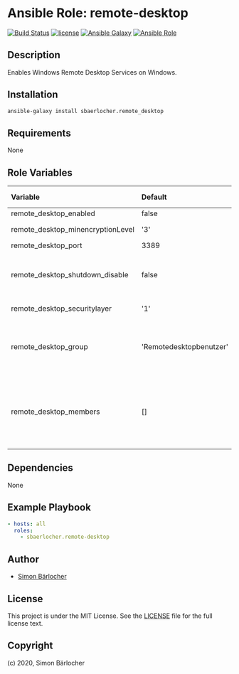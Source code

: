 # Ansible Role: remote-desktop

[![Build Status](https://img.shields.io/travis/sbaerlocher/ansible.remote-desktop.svg?branch=master&style=popout-square)](https://travis-ci.org/sbaerlocher/ansible.remote-desktop) [![license](https://img.shields.io/github/license/mashape/apistatus.svg?style=popout-square)](https://sbaerlo.ch/licence) [![Ansible Galaxy](https://img.shields.io/badge/ansible--galaxy-remote_desktop-blue.svg?style=popout-square)](https://galaxy.ansible.com/sbaerlocher/remote_desktop) [![Ansible Role](https://img.shields.io/ansible/role/d/27482.svg?style=popout-square)](https://galaxy.ansible.com/sbaerlocher/remote-desktop)

## Description

Enables Windows Remote Desktop Services on Windows.

## Installation

```bash
ansible-galaxy install sbaerlocher.remote_desktop
```

## Requirements

None

## Role Variables

| Variable                          | Default                 | Comments (type)                                                                                                                                                                       |
| :-------------------------------- | :---------------------- | :------------------------------------------------------------------------------------------------------------------------------------------------------------------------------------ |
| remote_desktop_enabled            | false                   |                                                                                                                                                                                       |
| remote_desktop_minencryptionLevel | '3'                     | [![getadmx doc](https://img.shields.io/badge/getadmx-doc-blue.svg)](https://getadmx.com/?Category=Windows_10_2016&Policy=Microsoft.Policies.TerminalServer::TS_ENCRYPTION_POLICY)     |
| remote_desktop_port               | 3389                    |                                                                                                                                                                                       |
| remote_desktop_shutdown_disable   | false                   | Disables the ability to shut down the device.                                                                                                                                         |
| remote_desktop_securitylayer      | '1'                     | [![getadmx doc](https://img.shields.io/badge/getadmx-doc-blue.svg)](https://getadmx.com/?Category=Windows_10_2016&Policy=Microsoft.Policies.TerminalServer::TS_SECURITY_LAYER_POLICY) |
| remote_desktop_group              | 'Remotedesktopbenutzer' | Group for logging on to the Remote Desktop Service.                                                                                                                                   |
| remote_desktop_members            | []                      | Users or groups who are allowed to log on to the Remote Desktop.                                                                                                                      |

## Dependencies

None

## Example Playbook

```yml
- hosts: all
  roles:
    - sbaerlocher.remote-desktop
```

## Author

- [Simon Bärlocher](https://sbaerlocher.ch)

## License

This project is under the MIT License. See the [LICENSE](https://sbaerlo.ch/licence) file for the full license text.

## Copyright

(c) 2020, Simon Bärlocher
